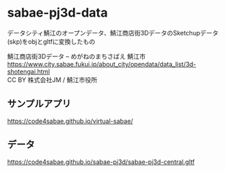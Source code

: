 # sabae-pj3d-data
データシティ鯖江のオープンデータ、鯖江商店街3DデータのSketchupデータ(skp)をobjとgltfに変換したもの  

鯖江商店街3Dデータ – めがねのまちさばえ 鯖江市  
https://www.city.sabae.fukui.jp/about_city/opendata/data_list/3d-shotengai.html  
CC BY 株式会社JM / 鯖江市役所  

## サンプルアプリ
https://code4sabae.github.io/virtual-sabae/  

## データ
https://code4sabae.github.io/sabae-pj3d/sabae-pj3d-central.gltf  

